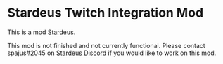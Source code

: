 # Stardeus Twitch Integration Mod

This is a mod [Stardeus](https://stardeusgame.com).

This mod is not finished and not currently functional. Please contact spajus#2045
on [Stardeus Discord](https://discordapp.com/invite/89amEwP) if you would like
to work on this mod.